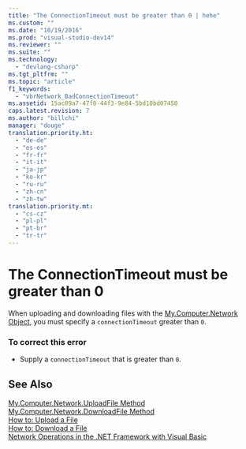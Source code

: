 ```yaml
---
title: "The ConnectionTimeout must be greater than 0 | hehe"
ms.custom: ""
ms.date: "10/19/2016"
ms.prod: "visual-studio-dev14"
ms.reviewer: ""
ms.suite: ""
ms.technology: 
  - "devlang-csharp"
ms.tgt_pltfrm: ""
ms.topic: "article"
f1_keywords: 
  - "vbrNetwork_BadConnectionTimeout"
ms.assetid: 15ac09a7-47f0-44f3-9e84-5bd10bd07450
caps.latest.revision: 7
ms.author: "billchi"
manager: "douge"
translation.priority.ht: 
  - "de-de"
  - "es-es"
  - "fr-fr"
  - "it-it"
  - "ja-jp"
  - "ko-kr"
  - "ru-ru"
  - "zh-cn"
  - "zh-tw"
translation.priority.mt: 
  - "cs-cz"
  - "pl-pl"
  - "pt-br"
  - "tr-tr"
---
```

# The ConnectionTimeout must be greater than 0
When uploading and downloading files with the [My.Computer.Network Object](../Topic/My.Computer.Network%20Object.md), you must specify a `connectionTimeout` greater than `0`.  
  
### To correct this error  
  
-   Supply a `connectionTimeout` that is greater than `0`.  
  
## See Also  
 [My.Computer.Network.UploadFile Method](http://msdn.microsoft.com/en-us/5505ea3e-3dbd-460b-9f8f-62c84c0a4de6)   
 [My.Computer.Network.DownloadFile Method](http://msdn.microsoft.com/en-us/aeb7ed8f-1ac9-4242-ae57-9f35914eb329)   
 [How to: Upload a File](../Topic/How%20to:%20Upload%20a%20File%20in%20Visual%20Basic.md)   
 [How to: Download a File](../Topic/How%20to:%20Download%20a%20File%20in%20Visual%20Basic.md)   
 [Network Operations in the .NET Framework with Visual Basic](http://msdn.microsoft.com/en-us/c5379021-44ef-4d6a-acf5-e951fdcab6b2)